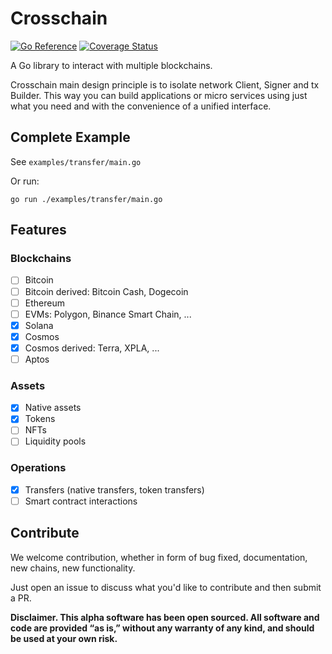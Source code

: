 # Crosschain

[![Go Reference](https://pkg.go.dev/badge/github.com/jumpcrypto/crosschain.svg)](https://pkg.go.dev/github.com/jumpcrypto/crosschain)
[![Coverage Status](https://coveralls.io/repos/github/JumpCrypto/crosschain/badge.svg?branch=main)](https://coveralls.io/github/JumpCrypto/crosschain?branch=main)

A Go library to interact with multiple blockchains.

Crosschain main design principle is to isolate network Client, Signer and tx Builder.
This way you can build applications or micro services using just what you need and with the convenience of a unified interface.

## Complete Example

See `examples/transfer/main.go`

Or run:
```
go run ./examples/transfer/main.go
```

<!-- ## [Documentation](https://pkg.go.dev/github.com/jumpcrypto/crosschain) -->

## Features

### Blockchains

- [ ] Bitcoin
- [ ] Bitcoin derived: Bitcoin Cash, Dogecoin
- [ ] Ethereum
- [ ] EVMs: Polygon, Binance Smart Chain, ...
- [x] Solana
- [x] Cosmos
- [x] Cosmos derived: Terra, XPLA, ...
- [ ] Aptos

### Assets

- [x] Native assets
- [x] Tokens
- [ ] NFTs
- [ ] Liquidity pools

### Operations

- [x] Transfers (native transfers, token transfers)
- [ ] Smart contract interactions

## Contribute

We welcome contribution, whether in form of bug fixed, documentation, new chains, new functionality.

Just open an issue to discuss what you'd like to contribute and then submit a PR.

**Disclaimer. This alpha software has been open sourced. All software and code are provided “as is,” without any warranty of any kind, and should be used at your own risk.**
